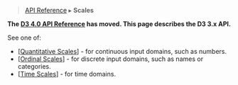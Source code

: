 > [API Reference](API-Reference.md) ▸ **Scales**

**The [D3 4.0 API Reference](https://github.com/d3/d3/blob/master/API.md) has moved. This page describes the D3 3.x API.**

See one of:

* [[Quantitative Scales](https://github.com/d3/d3-3.x-api-reference/blob/master/Quantitative-Scales.md)] - for continuous input domains, such as numbers.
* [[Ordinal Scales](https://github.com/d3/d3-3.x-api-reference/blob/master/Ordinal-Scales.md)] - for discrete input domains, such as names or categories.
* [[Time Scales](https://github.com/d3/d3-3.x-api-reference/blob/master/Time-Scales.md)] - for time domains.
